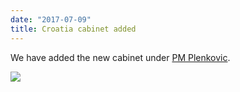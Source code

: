 ```yaml
---
date: "2017-07-09"
title: Croatia cabinet added 
---
```


We have added the new cabinet under [PM Plenkovic](http://www.parlgov.org/explore/HRV/cabinet/2017-07-09/).

![](/images/parliament-germany.jpg)
